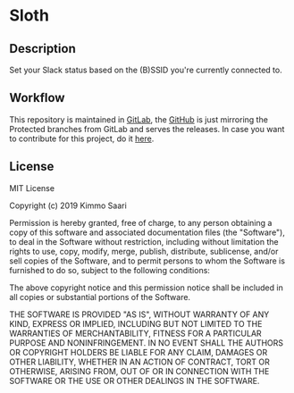 # Sloth

## Description

Set your Slack status based on the (B)SSID you're currently connected to.

## Workflow

This repository is maintained in [GitLab](https://gitlab.com/kirbo/sloth), the [GitHub](https://github.com/kirbo/sloth)
is just mirroring the Protected branches from GitLab and serves the releases.
In case you want to contribute for this project, do it [here](https://gitlab.com/kirbo/sloth).


## License

MIT License

Copyright (c) 2019 Kimmo Saari

Permission is hereby granted, free of charge, to any person obtaining a copy
of this software and associated documentation files (the "Software"), to deal
in the Software without restriction, including without limitation the rights
to use, copy, modify, merge, publish, distribute, sublicense, and/or sell
copies of the Software, and to permit persons to whom the Software is
furnished to do so, subject to the following conditions:

The above copyright notice and this permission notice shall be included in all
copies or substantial portions of the Software.

THE SOFTWARE IS PROVIDED "AS IS", WITHOUT WARRANTY OF ANY KIND, EXPRESS OR
IMPLIED, INCLUDING BUT NOT LIMITED TO THE WARRANTIES OF MERCHANTABILITY,
FITNESS FOR A PARTICULAR PURPOSE AND NONINFRINGEMENT. IN NO EVENT SHALL THE
AUTHORS OR COPYRIGHT HOLDERS BE LIABLE FOR ANY CLAIM, DAMAGES OR OTHER
LIABILITY, WHETHER IN AN ACTION OF CONTRACT, TORT OR OTHERWISE, ARISING FROM,
OUT OF OR IN CONNECTION WITH THE SOFTWARE OR THE USE OR OTHER DEALINGS IN THE
SOFTWARE.
